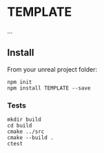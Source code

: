 # TEMPLATE

...

## Install

From your unreal project folder:

    npm init
    npm install TEMPLATE --save

### Tests

    mkdir build
    cd build
    cmake ../src
    cmake --build .
    ctest
